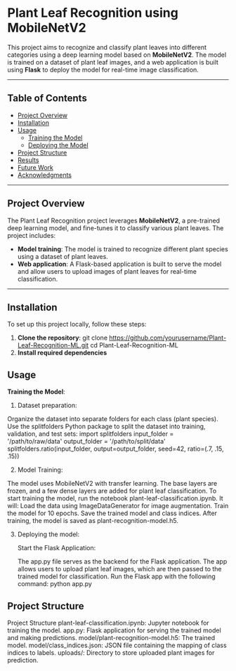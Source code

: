 # Plant Leaf Recognition using MobileNetV2

This project aims to recognize and classify plant leaves into different categories using a deep learning model based on **MobileNetV2**. 
The model is trained on a dataset of plant leaf images, and a web application is built using **Flask** to deploy the model for real-time image 
classification.

---

## Table of Contents
- [Project Overview](#project-overview)
- [Installation](#installation)
- [Usage](#usage)
  - [Training the Model](#training-the-model)
  - [Deploying the Model](#deploying-the-model)
- [Project Structure](#project-structure)
- [Results](#results)
- [Future Work](#future-work)
- [Acknowledgments](#acknowledgments)

---

## Project Overview

The Plant Leaf Recognition project leverages **MobileNetV2**, a pre-trained deep learning model, and fine-tunes it to classify various plant leaves. 
The project includes:
- **Model training**: The model is trained to recognize different plant species using a dataset of plant leaves.
- **Web application**: A Flask-based application is built to serve the model and allow users to upload images of plant leaves for real-time classification.

---

## Installation

To set up this project locally, follow these steps:

1. **Clone the repository**:
   git clone https://github.com/yourusername/Plant-Leaf-Recognition-ML.git
   cd Plant-Leaf-Recognition-ML
2. **Install required dependencies**

## Usage

**Training the Model**:

1. Dataset preparation:

Organize the dataset into separate folders for each class (plant species).
Use the splitfolders Python package to split the dataset into training, validation, and test sets:
import splitfolders
input_folder = '/path/to/raw/data'
output_folder = '/path/to/split/data'
splitfolders.ratio(input_folder, output=output_folder, seed=42, ratio=(.7, .15, .15))

2. Model Training:

The model uses MobileNetV2 with transfer learning. The base layers are frozen, and a few dense layers are added for plant leaf classification.
To start training the model, run the notebook plant-leaf-classification.ipynb. It will:
Load the data using ImageDataGenerator for image augmentation.
Train the model for 10 epochs.
Save the trained model and class indices.
After training, the model is saved as plant-recognition-model.h5.

3. Deploying the model:

   Start the Flask Application:

    The app.py file serves as the backend for the Flask application.
    The app allows users to upload plant leaf images, which are then passed to the trained model for classification.
    Run the Flask app with the following command:
       python app.py

## Project Structure

Project Structure
plant-leaf-classification.ipynb: Jupyter notebook for training the model.
app.py: Flask application for serving the trained model and making predictions.
model/plant-recognition-model.h5: The trained model.
model/class_indices.json: JSON file containing the mapping of class indices to labels.
uploads/: Directory to store uploaded plant images for prediction.


